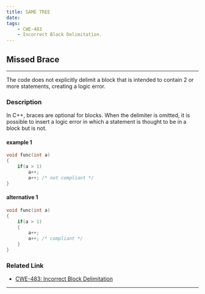 ```yaml
---
title: SAME TREE
date:
tags: 
    - CWE-483
    - Incorrect Block Delimitation.
---
```

## Missed Brace
----
The code does not explicitly delimit a block that is intended to contain 2 or more statements, creating a logic error.
### Description
In C++, braces  are optional for blocks. When the delimiter is omitted, it is possible to insert a logic error in which a statement is thought to be in a block but is not. 

#### __example 1__
```cpp
void func(int a)
{
	if(a > 1)
		a++;
		a++; /* not compliant */
}
```

#### __alternative 1__
```cpp
void func(int a)
{
	if(a > 1)
	{
		a++;
		a++; /* compliant */
	}
}
```



### Related Link
+ [CWE-483: Incorrect Block Delimitation](https://cwe.mitre.org/data/definitions/483.html)

----
